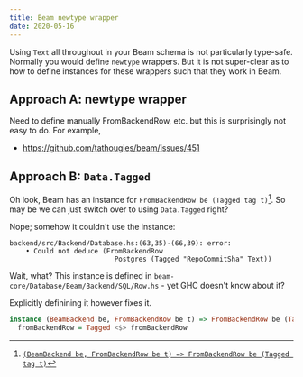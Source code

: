 ```yaml
---
title: Beam newtype wrapper
date: 2020-05-16
---
```


Using `Text` all throughout in your Beam schema is not particularly type-safe. Normally you would define `newtype` wrappers. But it is not super-clear as to how to define instances for these wrappers such that they work in Beam.

## Approach A: newtype wrapper

Need to define manually FromBackendRow, etc. but this is surprisingly not easy to do. For example,

* <https://github.com/tathougies/beam/issues/451>

## Approach B: `Data.Tagged`

Oh look, Beam has an instance for `FromBackendRow be (Tagged tag t)`[^inst]. So may be we can just switch over to using `Data.Tagged` right?

[^inst]: [`(BeamBackend be, FromBackendRow be t) => FromBackendRow be (Tagged tag t)`](http://hackage.haskell.org/package/beam-core-0.8.0.0/docs/Database-Beam-Backend-SQL-Row.html#t:FromBackendRow)

Nope; somehow it couldn't use the instance:

```
backend/src/Backend/Database.hs:(63,35)-(66,39): error:
    • Could not deduce (FromBackendRow
                          Postgres (Tagged "RepoCommitSha" Text))

```

Wait, what? This instance is defined in `beam-core/Database/Beam/Backend/SQL/Row.hs` - yet GHC doesn't know about it? 

Explicitly definining it however fixes it. 


```haskell
instance (BeamBackend be, FromBackendRow be t) => FromBackendRow be (Tagged tag t) where
  fromBackendRow = Tagged <$> fromBackendRow
```
